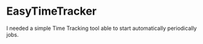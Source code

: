 EasyTimeTracker
===============

I needed a simple Time Tracking tool able to start automatically periodically jobs.
